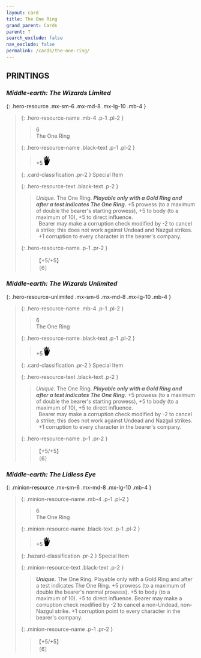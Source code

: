 ```yaml
---
layout: card
title: The One Ring
grand_parent: Cards
parent: T
search_exclude: false
nav_exclude: false
permalink: /cards/the-one-ring/
---
```


## PRINTINGS


### _Middle-earth: The Wizards Limited_

{: .hero-resource .mx-sm-6 .mx-md-8 .mx-lg-10 .mb-4 }
> {: .hero-resource-name .mb-4 .p-1 .pl-2 }
> > <div class="card-mp">6</div>
> > <div class="card-name">The One Ring</div>
>
> {: .hero-resource-name .black-text .p-1 .pl-2 }
> > +5![](/assets/images/di.svg)
>
> {: .card-classification .pr-2 }
> Special Item
>
> {: .hero-resource-text .black-text .p-2 }
> > _Unique._ The One Ring. ***Playable only with a Gold Ring and after a test indicates The One Ring.*** +5 prowess (to a maximum of double the bearer's starting prowess), +5 to body (to a maximum of 10), +5 to direct influence. <br>&ensp;Bearer may make a corruption check modified by -2 to cancel a strike; this does not work against Undead and Nazgul strikes. <br>&ensp;+1 corruption to every character in the bearer's company. 
> 
> {: .hero-resource-name .p-1 .pr-2 }
> > <div class="card-shield">【+5/+5】</div>
> > <div class="card-corruption">〔6〕</div>

### _Middle-earth: The Wizards Unlimited_

{: .hero-resource-unlimited .mx-sm-6 .mx-md-8 .mx-lg-10 .mb-4 }
> {: .hero-resource-name .mb-4 .p-1 .pl-2 }
> > <div class="card-mp">6</div>
> > <div class="card-name">The One Ring</div>
>
> {: .hero-resource-name .black-text .p-1 .pl-2 }
> > +5![](/assets/images/di.svg)
>
> {: .card-classification .pr-2 }
> Special Item
>
> {: .hero-resource-text .black-text .p-2 }
> > _Unique._ The One Ring. ***Playable only with a Gold Ring and after a test indicates The One Ring.*** +5 prowess (to a maximum of double the bearer's starting prowess), +5 to body (to a maximum of 10), +5 to direct influence. <br>&ensp;Bearer may make a corruption check modified by -2 to cancel a strike; this does not work against Undead and Nazgul strikes. <br>&ensp;+1 corruption to every character in the bearer's company. 
> 
> {: .hero-resource-name .p-1 .pr-2 }
> > <div class="card-shield">【+5/+5】</div>
> > <div class="card-corruption">〔6〕</div>

### _Middle-earth: The Lidless Eye_

{: .minion-resource .mx-sm-6 .mx-md-8 .mx-lg-10 .mb-4 }
> {: .minion-resource-name .mb-4 .p-1 .pl-2 }
> > <div class="hazard-mp">6</div>
> > <div class="card-name">The One Ring</div>
>
> {: .minion-resource-name .black-text .p-1 .pl-2 }
> > +5![](/assets/images/di.svg)
>
> {: .hazard-classification .pr-2 }
> Special Item
>
> {: .minion-resource-text .black-text .p-2 }
> > _**Unique.**_ The One Ring. Playable only with a Gold Ring and after a test indicates The One Ring. +5 prowess (to a maximum of double the bearer's normal prowess). +5 to body (to a maximum of 10). +5 to direct influence. Bearer may make a corruption check modified by -2 to cancel a non-Undead, non-Nazgul strike. +1 corruption point to every character in the bearer's company. 
> 
> {: .minion-resource-name .p-1 .pr-2 }
> > <div class="card-shield">【+5/+5】</div>
> > <div class="card-corruption-white">〔6〕</div>
